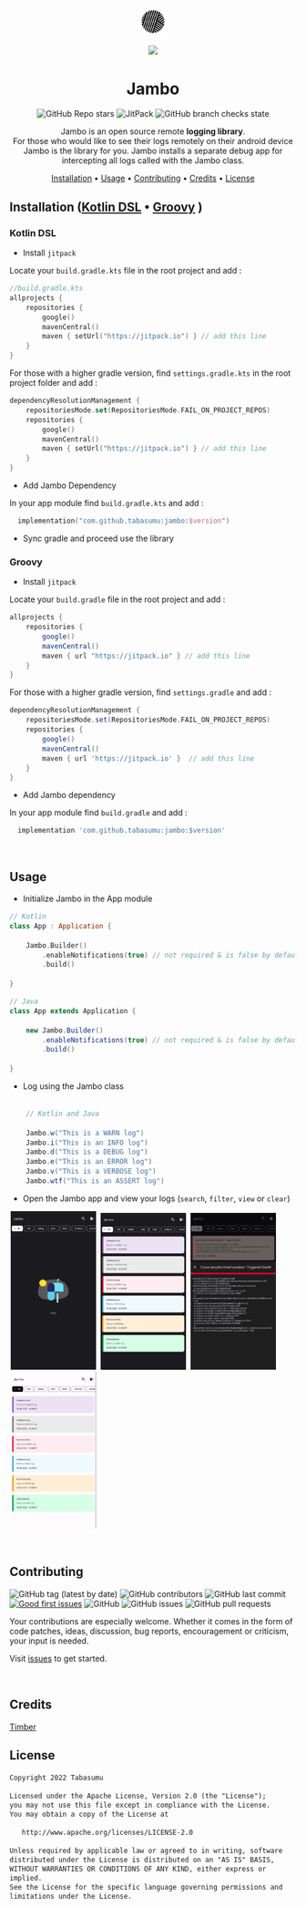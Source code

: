 <div align="center">

<p align="center"><img width=10% src="/images/logo.png"></p>

[![](https://jitpack.io/v/tabasumu/jambo.svg)](https://jitpack.io/#tabasumu/jambo)

# Jambo 
![GitHub Repo stars](https://img.shields.io:/github/stars/MamboBryan/poetree?style=for-the-badge) ![JitPack](https://img.shields.io/jitpack/v/github/tabasumu/jambo?style=for-the-badge) ![GitHub branch checks state](https://img.shields.io:/github/checks-status/MamboBryan/poetree/develop?style=for-the-badge)


Jambo is an open source remote **logging library**. <br/>
For those who would like to see their logs remotely on their android device Jambo is the library for you. Jambo installs a separate debug app for intercepting all logs called with the Jambo class.

[Installation](#installation) •
[Usage](#usage) •
[Contributing](#contributing) •
[Credits](#credits) •
[License](#license) 

</div>

## Installation ([Kotlin DSL](#kotlin-dsl) • [Groovy](#groovy) )

### Kotlin DSL
* Install `jitpack`

Locate your `build.gradle.kts` file in the root project and add :
```kotlin
//build.gradle.kts
allprojects {
    repositories {
        google()
        mavenCentral()
        maven { setUrl("https://jitpack.io") } // add this line
    }
}
```

For those with a higher gradle version, find `settings.gradle.kts` in the root project folder and add : 
```kotlin
dependencyResolutionManagement {
    repositoriesMode.set(RepositoriesMode.FAIL_ON_PROJECT_REPOS)
    repositories {
        google()
        mavenCentral()
        maven { setUrl("https://jitpack.io") } // add this line
    }
}
```
* Add Jambo Dependency

In your app module find `build.gradle.kts` and add : 

```kotlin
  implementation("com.github.tabasumu:jambo:$version")
```

* Sync gradle and proceed use the library


### Groovy

* Install `jitpack`

Locate your `build.gradle` file in the root project and add :
``` groovy
allprojects {
    repositories {
        google()
        mavenCentral()
        maven { url "https://jitpack.io" } // add this line
    }
}
```

For those with a higher gradle version, find `settings.gradle` and add : 
```groovy
dependencyResolutionManagement {
    repositoriesMode.set(RepositoriesMode.FAIL_ON_PROJECT_REPOS)
    repositories {
        google()
        mavenCentral()
        maven { url 'https://jitpack.io' }  // add this line
    }
}
```

* Add Jambo dependency

 In your app module find `build.gradle` and add : 

```groovy
  implementation 'com.github.tabasumu:jambo:$version'
```

<br/>

## Usage

- Initialize Jambo in the App module

```kotlin
// Kotlin
class App : Application {

    Jambo.Builder()
        .enableNotifications(true) // not required & is false by default 
        .build()

}
```
```java
// Java
class App extends Application {

    new Jambo.Builder()
        .enableNotifications(true) // not required & is false by default 
        .build()

}
```

- Log using the Jambo class
```Java

    // Kotlin and Java

    Jambo.w("This is a WARN log")
    Jambo.i("This is an INFO log")
    Jambo.d("This is a DEBUG log")
    Jambo.e("This is an ERROR log")
    Jambo.v("This is a VERBOSE log")
    Jambo.wtf("This is an ASSERT log")

```
- Open the Jambo app and view your logs (`search`, `filter`, `view` or `clear`)
<p>
<img src="images/empty.png" width="150" hspace="2" alt="Empty" />
<img src="images/dark.png" width="150" hspace="2" alt="Dark" />
<img src="images/more.png" width="150" hspace="2" alt="More" />
<img src="images/light.png" width="150" hspace="2" alt="Light" />
</p>
<br/>

## Contributing

![GitHub tag (latest by date)](https://img.shields.io:/github/v/tag/MamboBryan/jambo?style=for-the-badge)
![GitHub contributors](https://img.shields.io:/github/contributors/MamboBryan/jambo?style=for-the-badge) ![GitHub last commit](https://img.shields.io:/github/last-commit/MamboBryan/jambo?style=for-the-badge) [![Good first issues](https://img.shields.io/github/issues/MamboBryan/jambo/good%20first%20issue?style=for-the-badge)](https://github.com/MamboBryan/jambo/issues?q=is%3Aissue+is%3Aopen+label%3A%22good+first+issue%22) ![GitHub](https://img.shields.io:/github/license/MamboBryan/jambo?style=for-the-badge) ![GitHub issues](https://img.shields.io:/github/issues-raw/MamboBryan/jambo?style=for-the-badge) ![GitHub pull requests](https://img.shields.io:/github/issues-pr/MamboBryan/jambo?style=for-the-badge) 

Your contributions are especially welcome.
Whether it comes in the form of code patches, ideas, discussion, bug reports, encouragement or criticism, your input is needed.

Visit [issues](https://github.com/MamboBryan/jambo/issues) to get started.

<br/>

## Credits
[Timber](https://github.com/JakeWharton/timber)

## License
    Copyright 2022 Tabasumu

    Licensed under the Apache License, Version 2.0 (the "License");
    you may not use this file except in compliance with the License.
    You may obtain a copy of the License at

       http://www.apache.org/licenses/LICENSE-2.0

    Unless required by applicable law or agreed to in writing, software
    distributed under the License is distributed on an "AS IS" BASIS,
    WITHOUT WARRANTIES OR CONDITIONS OF ANY KIND, either express or implied.
    See the License for the specific language governing permissions and
    limitations under the License.